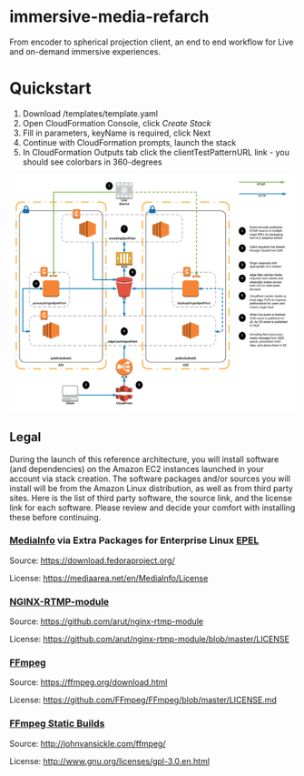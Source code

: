 # immersive-media-refarch
From encoder to spherical projection client, an end to end workflow for Live and on-demand immersive experiences.

# Quickstart

1. Download /templates/template.yaml 
2. Open CloudFormation Console, click _Create Stack_
3. Fill in parameters, keyName is required, click Next
4. Continue with CloudFormation prompts, launch the stack
5. In CloudFormation Outputs tab click the clientTestPatternURL link - you should see colorbars in 360-degrees

![Immersive reference architecture](immersive-detailed.png)

## Legal

During the launch of this reference architecture, you will install software (and dependencies) on the Amazon EC2 instances launched in your account via stack creation. The software packages and/or sources you will install will be from the Amazon Linux distribution, as well as from third party sites. Here is the list of third party software, the source link, and the license link for each software. Please review and decide your comfort with installing these before continuing.

### [MediaInfo](https://mediaarea.net/en/MediaInfo) via Extra Packages for Enterprise Linux [EPEL](https://fedoraproject.org/wiki/EPEL) 

Source: https://download.fedoraproject.org/ 

License: https://mediaarea.net/en/MediaInfo/License 

### [NGINX-RTMP-module](http://nginx-rtmp.blogspot.com) 

Source: https://github.com/arut/nginx-rtmp-module 

License: https://github.com/arut/nginx-rtmp-module/blob/master/LICENSE 

### [FFmpeg](https://ffmpeg.org/) 

Source: https://ffmpeg.org/download.html 

License: https://github.com/FFmpeg/FFmpeg/blob/master/LICENSE.md 

### [FFmpeg Static Builds](https://www.johnvansickle.com/ffmpeg/ ) 

Source: http://johnvansickle.com/ffmpeg/ 

License: http://www.gnu.org/licenses/gpl-3.0.en.html